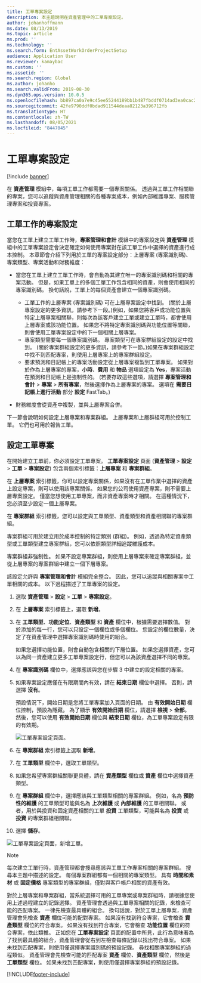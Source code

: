 ```yaml
---
title: 工單專案設定
description: 本主題說明在資產管理中的工單專案設定。
author: johanhoffmann
ms.date: 08/13/2019
ms.topic: article
ms.prod: ''
ms.technology: ''
ms.search.form: EntAssetWorkOrderProjectSetup
audience: Application User
ms.reviewer: kamaybac
ms.custom: ''
ms.assetid: ''
ms.search.region: Global
ms.author: johanho
ms.search.validFrom: 2019-08-30
ms.dyn365.ops.version: 10.0.5
ms.openlocfilehash: bb897ca0a7e9c45ee55244189bb1b487fbddf0714ad3ea0cac26eb7bac36a07f
ms.sourcegitcommit: 42fe9790ddf0bdad911544deaa82123a396712fb
ms.translationtype: HT
ms.contentlocale: zh-TW
ms.lasthandoff: 08/05/2021
ms.locfileid: "8447045"
---
```

# <a name="work-order-project-setup"></a>工單專案設定

[!include [banner](../../includes/banner.md)]

 

在 **資產管理** 模組中，每項工單工作都需要一個專案關係。 透過與工單工作相關聯的專案，您可以追蹤與資產管理相關的各種專案成本，例如內部維護專案、服務管理專案和投資專案。 

## <a name="project-setup-for-a-work-order-job"></a>工單工作的專案設定

當您在工單上建立工單工作時，**專案管理和會計** 模組中的專案設定與 **資產管理** 模組中的工單專案設定會決定確定如何使用專案對在該工單工作中選擇的資產進行成本控制。 本章節會介紹下列用於工單的專案設定部分：上層專案 (專案識別碼)、專案類型、專案活動和財務維度：

- 當您在工單上建立工單工作時，會自動為其建立唯一的專案識別碼和相關的專案活動。 但是，如果工單上的多個工單工作包含相同的資產，則會使用相同的專案識別碼。 換句話說，工單上的每個資產會建立一個專案識別碼。

    - 工單工作的上層專案 (專案識別碼) 可在上層專案設定中找到。 (關於上層專案設定的更多資訊，請參考下一段。)例如，如果您將客戶或功能位置與特定上層專案相關聯，則每次為該客戶建立工單或建立工單時，都會使用上層專案或該功能位置。 如果您不將特定專案識別碼與功能位置等關聯，則會使用工單專案設定中的下一個相關上層專案。
    - 專案類型需要每一個專案識別碼。 專案類型可在專案群組設定的設定中找到。 (關於專案群組設定的更多資訊，請參考下一節。)如果在專案群組設定中找不到匹配專案，則使用上層專案上的專案群組設定。
    - 要求預測和日記帳上的專案活動設定從上層專案複製到工單專案。 如果對於作為上層專案的專案，**小時**、**費用** 和 **物品** 選項設定為 **Yes**，專案活動在預測和日記帳上是強制性的。 (若要存取這些選項，請選擇 **專案管理和會計** \> **專案** \> **所有專案**，然後選擇作為上層專案的專案。 選項在 **需要日記帳上進行活動** 部分 **設定** FastTab。)

- 財務維度會從資產中複製，並與上層專案合併。

下一節會說明如何設定上層專案和專案群組。 上層專案和上層群組可用於控制工單。 它們也可用於報告工單。

## <a name="set-up-work-order-projects"></a>設定工單專案

在開始建立工單前，你必須設定工單專案。 **工單專案設定** 頁面 (**資產管理** \> **設定** \> **工單** \> **專案設定**) 包含兩個索引標籤：**上層專案** 和 **專案群組**。

在 **上層專案** 索引標籤，你可以設定專案關係，如果沒有在工單作業中選擇的資產上設定專案，則可以使用該專案關係。 如果您的公司使用資產專案，則不需要上層專案設定。 僅當您想使用工單專案，而非資產專案時才相關。 在這種情況下，您必須至少設定一個上層專案。

在 **專案群組** 索引標籤，您可以設定與工單類型、資產類型和資產相關聯的專案群組。

專案群組可用於建立用於成本控制的特定類別 (群組)。 例如，透過為特定資產類型或工單類型建立專案群組，您可以依照類型詳細追蹤維護成本。

專案群組非強制性。 如果不設定專案群組，則使用上層專案來確定專案群組，並從上層專案的專案群組中建立一個下層專案。

該設定允許與 **專案管理和會計** 模組完全整合。 因此，您可以追蹤與相關專案中工單相關的成本。 以下過程描述了工單專案的設定。

1. 選取 **資產管理** \> **設定** \> **工單** \> **專案設定**。
2. 在 **上層專案** 索引標籤上，選取 **新增**。
3. 在 **工單類型**、**功能定位**、**資產類型** 和 **資產** 欄位中，根據需要選擇數值。 對於添加的每一行，您可以只設定一個欄位或多個欄位。 您設定的欄位數量，決定了在資產管理中選擇專案識別碼時使用的組合。 

    如果您選擇功能位置，則會自動包含相關的下層位置。 如果您選擇資產，您可以為同一資產建立更多工單專案設定行，但您可以為該資產選擇不同的專案。

4. 在 **專案識別碼** 欄位中，選擇應該與您在步驟 3 中建立的設定相關的專案。
5. 如果專案設定應僅在有限期間內有效，請在 **結束日期** 欄位中選擇。 否則，請選擇 **沒有**。

    預設情況下，開始日期是您將工單專案加入頁面的日期。 由 **有效開始日期** 欄位控制，預設為隱藏。 為了顯示 **有效開始日期** 欄位，請選擇 **檢視** \> **全部**。 然後，您可以使用 **有效開始日期** 欄位與 **結束日期** 欄位，為工單專案設定有限的有效期。

    ![工單專案設定頁面。](media/17-setup-for-work-orders.png)

6. 在 **專案群組** 索引標籤上選取 **新增**。
7. 在 **工單類型** 欄位中，選取工單類型。
8. 如果您希望專案群組關聯更具體，請在 **資產類型** 欄位或 **資產** 欄位中選擇資產類型。
9. 在 **專案群組** 欄位中，選擇應該與工單類型相關的專案群組。 例如，名為 **預防性的維護** 的工單類型可能與名為 **上次維護** 或 **內部維護** 的工單相關聯。 或者，用於與投資和固定資產相關的工單 **投資** 工單類型，可能與名為 **投資** 或 **投資** 的專案群組相關聯。
10. 選擇 **儲存**。

![工單專案設定頁面，新增工單。](media/18-setup-for-work-orders.png)

> [!NOTE]
> 每次建立工單行時，資產管理都會搜尋應該與工單工作專案相關的專案群組。 搜尋本主題中描述的設定。 每個專案群組都有一個相關的專案類型。 具有 **時間和素材** 或 **固定價格** 專案類型的專案群組，僅對與客戶帳戶相關的資產有效。
>
> 對於上層專案和專案群組，當系統選擇可用的工單專案或專案群組時，請根據您使用上述過程建立的記錄選擇。 資產管理會透過與工單專案相關的記錄，來檢查可能的匹配專案。 一律先檢查最具體的組合。 換句話說，對於工單上層專案，資產管理會先檢查 **資產** 欄位可能的配對專案。 如果沒有找到符合專案，它會檢查 **資產類型** 欄位的符合專案。 如果沒有找到符合專案，它會檢查 **功能位置** 欄位的符合專案，依此類推。 正如您在 **工單專案設定** 頁面的配置中所見，此行為意味著為了找到最具體的組合，資產管理會從右到左檢查每條記錄以找出符合專案。 如果未找到匹配專案，則使用僅選擇專案識別碼的預設記錄。 尋找相關專案群組的過程類似。 資產管理會先檢查可能的匹配專案 **資產** 欄位、**資產類型** 欄位，然後是 **工單類型** 欄位。 如果未找到匹配專案，則使用僅選擇專案群組的預設記錄。


[!INCLUDE[footer-include](../../../includes/footer-banner.md)]